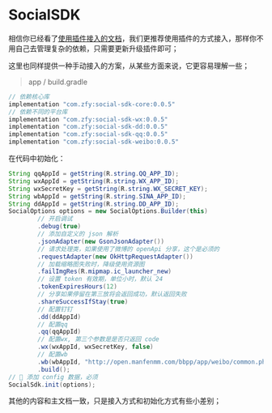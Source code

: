 # SocialSDK

相信你已经看了[使用插件接入的文档](https://github.com/chendongMarch/SocialSdkLibrary)，我们更推荐使用插件的方式接入，那样你不用自己去管理复杂的依赖，只需要更新升级插件即可；

这里也同样提供一种手动接入的方案，从某些方面来说，它更容易理解一些；


> app / build.gradle

```gradle
// 依赖核心库
implementation "com.zfy:social-sdk-core:0.0.5"
// 依赖不同的平台库
implementation "com.zfy:social-sdk-wx:0.0.5"
implementation "com.zfy:social-sdk-dd:0.0.5"
implementation "com.zfy:social-sdk-qq:0.0.5"
implementation "com.zfy:social-sdk-weibo:0.0.5"
```

在代码中初始化：

```java
String qqAppId = getString(R.string.QQ_APP_ID);
String wxAppId = getString(R.string.WX_APP_ID);
String wxSecretKey = getString(R.string.WX_SECRET_KEY);
String wbAppId = getString(R.string.SINA_APP_ID);
String ddAppId = getString(R.string.DD_APP_ID);
SocialOptions options = new SocialOptions.Builder(this)
        // 开启调试
        .debug(true)
        // 添加自定义的 json 解析
        .jsonAdapter(new GsonJsonAdapter())
        // 请求处理类，如果使用了微博的 openApi 分享，这个是必须的
        .requestAdapter(new OkHttpRequestAdapter())
        // 加载缩略图失败时，降级使用资源图
        .failImgRes(R.mipmap.ic_launcher_new)
        // 设置 token 有效期，单位小时，默认 24
        .tokenExpiresHours(12)
        // 分享如果停留在第三放将会返回成功，默认返回失败
        .shareSuccessIfStay(true)
        // 配置钉钉
        .dd(ddAppId)
        // 配置qq
        .qq(qqAppId)
        // 配置wx, 第三个参数是是否只返回 code
        .wx(wxAppId, wxSecretKey, false)
        // 配置wb
        .wb(wbAppId, "http://open.manfenmm.com/bbpp/app/weibo/common.php")
        .build();
// 👮 添加 config 数据，必须
SocialSdk.init(options);
```

其他的内容和主文档一致，只是接入方式和初始化方式有些小差别；